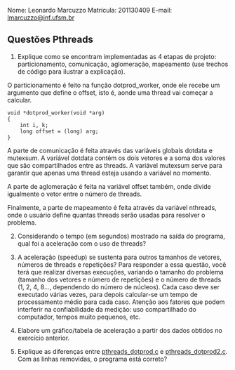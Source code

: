 Nome: Leonardo Marcuzzo
Matrícula: 201130409
E-mail: lmarcuzzo@inf.ufsm.br

## Questões Pthreads

1. Explique como se encontram implementadas as 4 etapas de projeto: particionamento, comunicação, aglomeração, mapeamento (use trechos de código para ilustrar a explicação).

O particionamento é feito na função dotprod_worker, onde ele recebe um argumento que define o offset, isto é, aonde uma thread vai começar a calcular.

	void *dotprod_worker(void *arg)
	{
   		int i, k;
   		long offset = (long) arg;
   	}


A parte de comunicação é feita através das variáveis globais dotdata e mutexsum.
A variável dotdata contém os dois vetores e a soma dos valores que são compartilhados entre as threads.
A variável mutexsum serve para garantir que apenas uma thread esteja usando a variável no momento.

A parte de aglomeração é feita na variável offset também, onde divide igualmente o vetor entre o número de threads.

Finalmente, a parte de mapeamento é feita através da variável nthreads, onde o usuário define quantas threads serão usadas para resolver o problema.








2. Considerando o tempo (em segundos) mostrado na saída do programa, qual foi a aceleração com o uso de threads?

3. A aceleração (speedup) se sustenta para outros tamanhos de vetores, números de threads e repetições? Para responder a essa questão, você terá que realizar diversas execuções, variando o tamanho do problema (tamanho dos vetores e número de repetições) e o número de threads (1, 2, 4, 8..., dependendo do número de núcleos). Cada caso deve ser executado várias vezes, para depois calcular-se um tempo de processamento médio para cada caso. Atenção aos fatores que podem interferir na confiabilidade da medição: uso compartilhado do computador, tempos muito pequenos, etc.

4. Elabore um gráfico/tabela de aceleração a partir dos dados obtidos no exercício anterior.

5. Explique as diferenças entre [pthreads_dotprod.c](pthreads_dotprod/pthreads_dotprod.c) e [pthreads_dotprod2.c](pthreads_dotprod/pthreads_dotprod2.c). Com as linhas removidas, o programa está correto? 